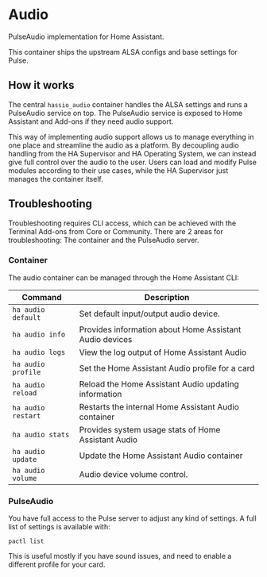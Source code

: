 # Audio

PulseAudio implementation for Home Assistant.

This container ships the upstream ALSA configs and base settings for Pulse.

## How it works

The central `hassio_audio` container handles the ALSA settings and runs a PulseAudio service on top.
The PulseAudio service is exposed to Home Assistant and Add-ons if they need audio support.

This way of implementing audio support allows us to manage everything in one place and streamline the audio as a platform.
By decoupling audio handling from the HA Supervisor and HA Operating System, we can instead give full control over the audio to the user.
Users can load and modify Pulse modules according to their use cases, while the HA Supervisor just manages the container itself.

## Troubleshooting

Troubleshooting requires CLI access, which can be achieved with the Terminal Add-ons from Core or Community.
There are 2 areas for troubleshooting: The container and the PulseAudio server.

### Container

The audio container can be managed through the Home Assistant CLI:

| Command            | Description                                             |
| ------------------ | ------------------------------------------------------- |
| `ha audio default` | Set default input/output audio device.                  |
| `ha audio info`    | Provides information about Home Assistant Audio devices |
| `ha audio logs`    | View the log output of Home Assistant Audio             |
| `ha audio profile` | Set the Home Assistant Audio profile for a card         |
| `ha audio reload`  | Reload the Home Assistant Audio updating information    |
| `ha audio restart` | Restarts the internal Home Assistant Audio container    |
| `ha audio stats`   | Provides system usage stats of Home Assistant Audio     |
| `ha audio update`  | Update the Home Assistant Audio container               |
| `ha audio volume`  | Audio device volume control.                            |

### PulseAudio

You have full access to the Pulse server to adjust any kind of settings. A full list of settings is available with:

`pactl list`

This is useful mostly if you have sound issues, and need to enable a different profile for your card.
